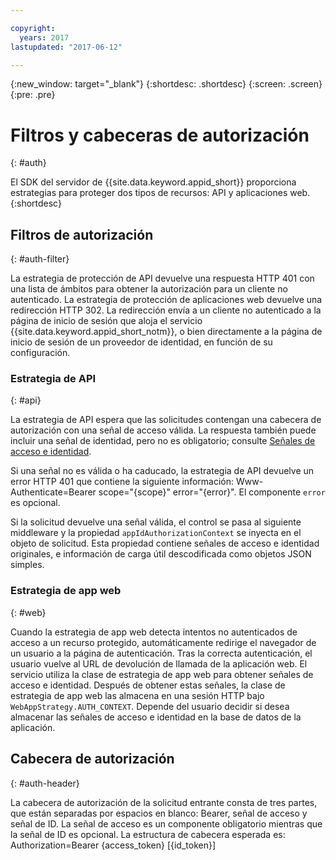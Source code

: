 ```yaml
---

copyright:
  years: 2017
lastupdated: "2017-06-12"

---
```


{:new_window: target="_blank"}
{:shortdesc: .shortdesc}
{:screen: .screen}
{:pre: .pre}


# Filtros y cabeceras de autorización
{: #auth}

El SDK del servidor de {{site.data.keyword.appid_short}} proporciona estrategias para proteger dos tipos de recursos: API y aplicaciones web.
{:shortdesc}


## Filtros de autorización
{: #auth-filter}

La estrategia de protección de API devuelve una respuesta HTTP 401 con una lista de ámbitos para obtener la autorización para un cliente no autenticado. La estrategia de protección de aplicaciones web devuelve una redirección HTTP 302. La redirección envía a un cliente no autenticado a la página de inicio de sesión que aloja el servicio {{site.data.keyword.appid_short_notm}}, o bien directamente a la página de inicio de sesión de un proveedor de identidad, en función de su configuración.



### Estrategia de API
{: #api}

La estrategia de API espera que las solicitudes contengan una cabecera de autorización con una señal de acceso válida. La respuesta también puede incluir una señal de identidad, pero no es obligatorio; consulte [Señales de acceso e identidad](/docs/services/appid/access-identity.html#access-and-identity).

Si una señal no es válida o ha caducado, la estrategia de API devuelve un error HTTP 401 que contiene la siguiente información: Www-Authenticate=Bearer scope="{scope}" error="{error}". El componente `error` es opcional.

Si la solicitud devuelve una señal válida, el control se pasa al siguiente middleware y la propiedad `appIdAuthorizationContext` se inyecta en el objeto de solicitud. Esta propiedad contiene señales de acceso e identidad originales, e información de carga útil descodificada como objetos JSON simples.


### Estrategia de app web
{: #web}

Cuando la estrategia de app web detecta intentos no autenticados de acceso a un recurso protegido, automáticamente redirige el navegador de un usuario a la página de autenticación. Tras la correcta autenticación, el usuario vuelve al URL de devolución de llamada de la aplicación web. El servicio utiliza la clase de estrategia de app web para obtener señales de acceso e identidad. Después de obtener estas señales, la clase de estrategia de app web las almacena en una sesión HTTP bajo `WebAppStrategy.AUTH_CONTEXT`. Depende del usuario decidir si desea almacenar las señales de acceso e identidad en la base de datos de la aplicación.

## Cabecera de autorización
{: #auth-header}

La cabecera de autorización de la solicitud entrante consta de tres partes, que están separadas por espacios en blanco: Bearer, señal de acceso y señal de ID. La señal de acceso es un componente obligatorio mientras que la señal de ID es opcional. La estructura de cabecera esperada es: Authorization=Bearer {access_token} [{id_token}]
